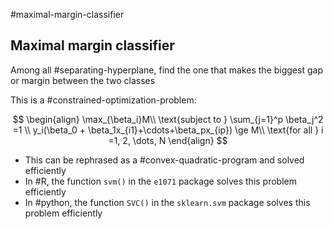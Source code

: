 #maximal-margin-classifier 
## Maximal margin classifier

Among all #separating-hyperplane, find the one that makes the biggest gap or margin between the two classes

This is a #constrained-optimization-problem:

$$
\begin{align}
\max_{\beta_i}M\\
\text{subject to } \sum_{j=1}^p \beta_j^2 =1 \\
y_i(\beta_0 + \beta_1x_{i1}+\cdots+\beta_px_{ip}) \ge M\\
\text{for all } i =1, 2, \dots, N
\end{align}
$$

- This can be rephrased as a #convex-quadratic-program and solved efficiently
- In #R, the function `svm()` in the `e1071` package solves this problem efficiently
- In #python, the function `SVC()` in the `sklearn.svm` package solves this problem efficiently
